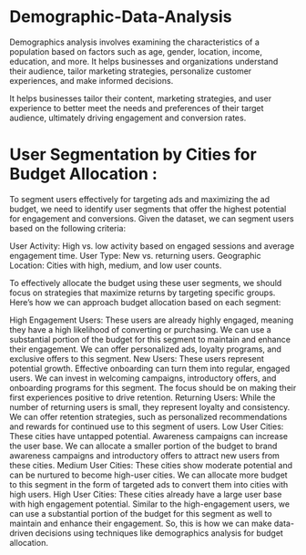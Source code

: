 # Demographic-Data-Analysis
Demographics analysis involves examining the characteristics of a population based on factors such as age, gender, location, income, education, and more. It helps businesses and organizations understand their audience, tailor marketing strategies, personalize customer experiences, and make informed decisions.

It helps businesses tailor their content, marketing strategies, and user experience to better meet the needs and preferences of their target audience, ultimately driving engagement and conversion rates.

# User Segmentation by Cities for Budget Allocation :
To segment users effectively for targeting ads and maximizing the ad budget, we need to identify user segments that offer the highest potential for engagement and conversions. Given the dataset, we can segment users based on the following criteria:

User Activity: High vs. low activity based on engaged sessions and average engagement time.
User Type: New vs. returning users.
Geographic Location: Cities with high, medium, and low user counts.

To effectively allocate the budget using these user segments, we should focus on strategies that maximize returns by targeting specific groups. Here’s how we can approach budget allocation based on each segment:


High Engagement Users: These users are already highly engaged, meaning they have a high likelihood of converting or purchasing. We can use a substantial portion of the budget for this segment to maintain and enhance their engagement. We can offer personalized ads, loyalty programs, and exclusive offers to this segment.
New Users: These users represent potential growth. Effective onboarding can turn them into regular, engaged users. We can invest in welcoming campaigns, introductory offers, and onboarding programs for this segment. The focus should be on making their first experiences positive to drive retention.
Returning Users: While the number of returning users is small, they represent loyalty and consistency. We can offer retention strategies, such as personalized recommendations and rewards for continued use to this segment of users.
Low User Cities: These cities have untapped potential. Awareness campaigns can increase the user base. We can allocate a smaller portion of the budget to brand awareness campaigns and introductory offers to attract new users from these cities.
Medium User Cities: These cities show moderate potential and can be nurtured to become high-user cities. We can allocate more budget to this segment in the form of targeted ads to convert them into cities with high users.
High User Cities: These cities already have a large user base with high engagement potential. Similar to the high-engagement users, we can use a substantial portion of the budget for this segment as well to maintain and enhance their engagement.
So, this is how we can make data-driven decisions using techniques like demographics analysis for budget allocation.
